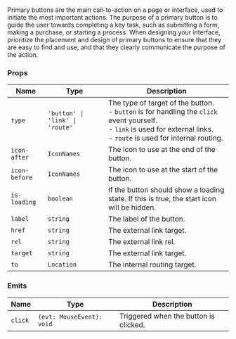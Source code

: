 # <flux-primary-button/>

Primary buttons are the main call-to-action on a page or interface, used to initiate the most important
actions. The purpose of a primary button is to guide the user towards completing a key task, such as
submitting a form, making a purchase, or starting a process. When designing your interface, prioritize
the placement and design of primary buttons to ensure that they are easy to find and use, and that they
clearly communicate the purpose of the action.

### Props

| Name          | Type                            | Description                                                                                                                                                                    |
|---------------|---------------------------------|--------------------------------------------------------------------------------------------------------------------------------------------------------------------------------|
| `type`        | `'button' \| 'link' \| 'route'` | The type of target of the button.<br>- `button` is for handling the `click` event yourself.<br>- `link` is used for external links.<br>- `route` is used for internal routing. |
| `icon-after`  | `IconNames`                     | The icon to use at the end of the button.                                                                                                                                      |
| `icon-before` | `IconNames`                     | The icon to use at the start of the button.                                                                                                                                    |
| `is-loading`  | `boolean`                       | If the button should show a loading state. If this is true, the start icon will be hidden.                                                                                     |
| `label`       | `string`                        | The label of the button.                                                                                                                                                       |
| `href`        | `string`                        | The external link target.                                                                                                                                                      |
| `rel`         | `string`                        | The external link rel.                                                                                                                                                         |
| `target`      | `string`                        | The external link target.                                                                                                                                                      |
| `to`          | `Location`                      | The internal routing target.                                                                                                                                                   |

### Emits

| Name    | Type                      | Description                           |
|---------|---------------------------|---------------------------------------|
| `click` | `(evt: MouseEvent): void` | Triggered when the button is clicked. |
